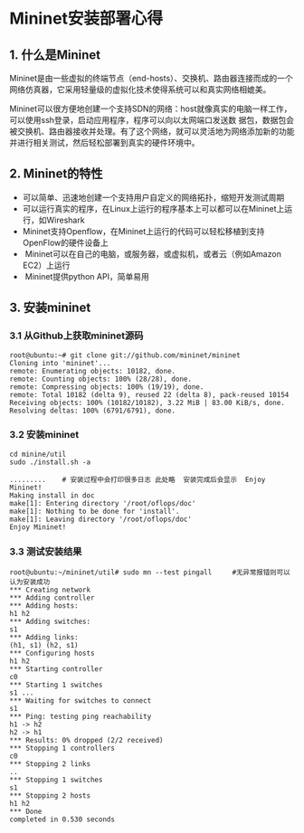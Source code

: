 # Mininet安装部署心得





## 1. 什么是Mininet

​    Mininet是由一些虚拟的终端节点（end-hosts）、交换机、路由器连接而成的一个网络仿真器，它采用轻量级的虚拟化技术使得系统可以和真实网络相媲美。

​    Mininet可以很方便地创建一个支持SDN的网络：host就像真实的电脑一样工作，可以使用ssh登录，启动应用程序，程序可以向以太网端口发送数 据包，数据包会被交换机、路由器接收并处理。有了这个网络，就可以灵活地为网络添加新的功能并进行相关测试，然后轻松部署到真实的硬件环境中。



## 2. Mininet的特性

- ​    可以简单、迅速地创建一个支持用户自定义的网络拓扑，缩短开发测试周期
- ​    可以运行真实的程序，在Linux上运行的程序基本上可以都可以在Mininet上运行，如Wireshark
- ​    Mininet支持Openflow，在Mininet上运行的代码可以轻松移植到支持OpenFlow的硬件设备上
- ​    Mininet可以在自己的电脑，或服务器，或虚拟机，或者云（例如Amazon EC2）上运行
- ​    Mininet提供python API，简单易用



## 3. 安装mininet

### 3.1 从Github上获取mininet源码

```
root@ubuntu:~# git clone git://github.com/mininet/mininet
Cloning into 'mininet'...
remote: Enumerating objects: 10182, done.
remote: Counting objects: 100% (28/28), done.
remote: Compressing objects: 100% (19/19), done.
remote: Total 10182 (delta 9), reused 22 (delta 8), pack-reused 10154
Receiving objects: 100% (10182/10182), 3.22 MiB | 83.00 KiB/s, done.
Resolving deltas: 100% (6791/6791), done.

```



### 3.2 安装mininet

```
cd minine/util
sudo ./install.sh -a

.........    # 安装过程中会打印很多日志 此处略  安装完成后会显示  Enjoy Mininet!
Making install in doc
make[1]: Entering directory '/root/oflops/doc'
make[1]: Nothing to be done for 'install'.
make[1]: Leaving directory '/root/oflops/doc'
Enjoy Mininet!

```



### 3.3 测试安装结果

```
root@ubuntu:~/mininet/util# sudo mn --test pingall     #无异常报错则可以认为安装成功
*** Creating network
*** Adding controller
*** Adding hosts:
h1 h2 
*** Adding switches:
s1 
*** Adding links:
(h1, s1) (h2, s1) 
*** Configuring hosts
h1 h2 
*** Starting controller
c0 
*** Starting 1 switches
s1 ...
*** Waiting for switches to connect
s1 
*** Ping: testing ping reachability
h1 -> h2 
h2 -> h1 
*** Results: 0% dropped (2/2 received)
*** Stopping 1 controllers
c0 
*** Stopping 2 links
..
*** Stopping 1 switches
s1 
*** Stopping 2 hosts
h1 h2 
*** Done
completed in 0.530 seconds
```

